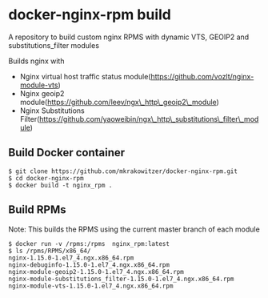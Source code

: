 # docker-nginx-rpm build

A repository to build custom nginx RPMS with dynamic VTS, GEOIP2 and substitutions\_filter modules

Builds nginx with 

* Nginx virtual host traffic status module(https://github.com/vozlt/nginx-module-vts)
* Nginx geoip2 module(https://github.com/leev/ngx\_http\_geoip2\_module)
* Nginx Substitutions Filter(https://github.com/yaoweibin/ngx\_http\_substitutions\_filter\_module)

## Build Docker container

```
$ git clone https://github.com/mkrakowitzer/docker-nginx-rpm.git
$ cd docker-nginx-rpm
$ docker build -t nginx_rpm .
```

## Build RPMs

Note: This builds the RPMS using the current master branch of each module

```
$ docker run -v /rpms:/rpms  nginx_rpm:latest
$ ls /rpms/RPMS/x86_64/                                                                  
nginx-1.15.0-1.el7_4.ngx.x86_64.rpm
nginx-debuginfo-1.15.0-1.el7_4.ngx.x86_64.rpm
nginx-module-geoip2-1.15.0-1.el7_4.ngx.x86_64.rpm
nginx-module-substitutions_filter-1.15.0-1.el7_4.ngx.x86_64.rpm
nginx-module-vts-1.15.0-1.el7_4.ngx.x86_64.rpm
```
